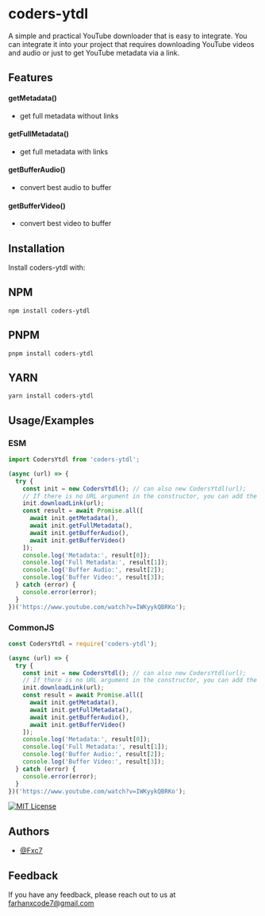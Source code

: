 
# coders-ytdl

A simple and practical YouTube downloader that is easy to integrate. You can integrate it into your project that requires downloading YouTube videos and audio or just to get YouTube metadata via a link.

## Features

#### getMetadata()
- get full metadata without links
#### getFullMetadata()
- get full metadata with links
#### getBufferAudio()
- convert best audio to buffer
#### getBufferVideo()
- convert best video to buffer


## Installation

Install coders-ytdl with:

## NPM

```
npm install coders-ytdl
```
## PNPM
```
pnpm install coders-ytdl
```
## YARN
```
yarn install coders-ytdl
```
## Usage/Examples

### ESM
```js
import CodersYtdl from 'coders-ytdl';

(async (url) => {
  try {
    const init = new CodersYtdl(); // can also new CodersYtdl(url);
    // If there is no URL argument in the constructor, you can add the method below.
    init.downloadLink(url);
    const result = await Promise.all([
      await init.getMetadata(),
      await init.getFullMetadata(),
      await init.getBufferAudio(),
      await init.getBufferVideo()
    ]);
    console.log('Metadata:', result[0]);
    console.log('Full Metadata:', result[1]);
    console.log('Buffer Audio:', result[2]);
    console.log('Buffer Video:', result[3]);
  } catch (error) {
    console.error(error);
  }
})('https://www.youtube.com/watch?v=IWKyykQBRKo');
```

### CommonJS
```js
const CodersYtdl = require('coders-ytdl');

(async (url) => {
  try {
    const init = new CodersYtdl(); // can also new CodersYtdl(url);
    // If there is no URL argument in the constructor, you can add the method below.
    init.downloadLink(url);
    const result = await Promise.all([
      await init.getMetadata(),
      await init.getFullMetadata(),
      await init.getBufferAudio(),
      await init.getBufferVideo()
    ]);
    console.log('Metadata:', result[0]);
    console.log('Full Metadata:', result[1]);
    console.log('Buffer Audio:', result[2]);
    console.log('Buffer Video:', result[3]);
  } catch (error) {
    console.error(error);
  }
})('https://www.youtube.com/watch?v=IWKyykQBRKo');
```

[![MIT License](https://img.shields.io/badge/License-MIT-green.svg)](https://choosealicense.com/licenses/mit/)


## Authors

- [@Fxc7](https://www.github.com/Fxc7)


## Feedback

If you have any feedback, please reach out to us at farhanxcode7@gmail.com